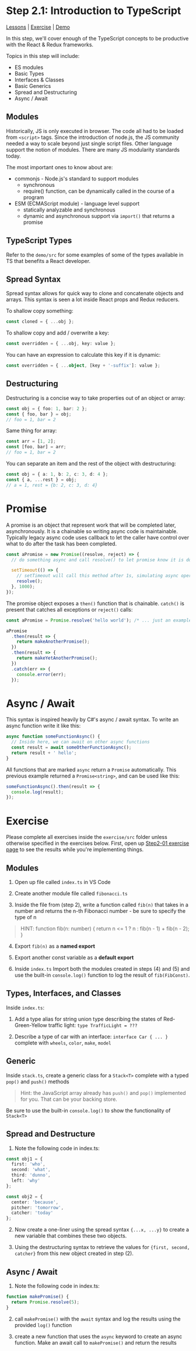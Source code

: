 # Step 2.1: Introduction to TypeScript

[Lessons](../) | [Exercise](./exercise/) | [Demo](./demo/)

In this step, we'll cover enough of the TypeScript concepts to be productive with the React & Redux frameworks.

Topics in this step will include:

- ES modules
- Basic Types
- Interfaces & Classes
- Basic Generics
- Spread and Destructuring
- Async / Await

## Modules

Historically, JS is only executed in browser. The code all had to be loaded from `<script>` tags. Since the introduction of node.js, the JS community needed a way to scale beyond just single script files. Other language support the notion of modules. There are many JS modularity standards today.

The most important ones to know about are:

- commonjs - Node.js's standard to support modules
  - synchronous
  - require() function, can be dynamically called in the course of a program
- ESM (ECMAScript module) - language level support
  - statically analyzable and synchronous
  - dynamic and asynchronous support via `import()` that returns a promise

## TypeScript Types

Refer to the `demo/src` for some examples of some of the types available in TS that benefits a React developer.

## Spread Syntax

Spread syntax allows for quick way to clone and concatenate objects and arrays. This syntax is seen a lot inside React props and Redux reducers.

To shallow copy something:

```ts
const cloned = { ...obj };
```

To shallow copy and add / overwrite a key:

```ts
const overridden = { ...obj, key: value };
```

You can have an expression to calculate this key if it is dynamic:

```ts
const overridden = { ...object, [key + '-suffix']: value };
```

## Destructuring

Destructuring is a concise way to take properties out of an object or array:

```ts
const obj = { foo: 1, bar: 2 };
const { foo, bar } = obj;
// foo = 1, bar = 2
```

Same thing for array:

```ts
const arr = [1, 2];
const [foo, bar] = arr;
// foo = 1, bar = 2
```

You can separate an item and the rest of the object with destructuring:

```ts
const obj = { a: 1, b: 2, c: 3, d: 4 };
const { a, ...rest } = obj;
// a = 1, rest = {b: 2, c: 3, d: 4}
```

# Promise

A promise is an object that represent work that will be completed later, asynchronously. It is a chainable so writing async code is maintainable. Typically legacy async code uses callback to let the caller have control over what to do after the task has been completed.

```ts
const aPromise = new Promise((resolve, reject) => {
  // do something async and call resolve() to let promise know it is done

  setTimeout(() => {
    // setTimeout will call this method after 1s, simulating async operation like network calls
    resolve();
  }, 1000);
});
```

The promise object exposes a `then()` function that is chainable. `catch()` is present that catches all exceptions or `reject()` calls:

```ts
const aPromise = Promise.resolve('hello world'); /* ... just an example promise */

aPromise
  .then(result => {
    return makeAnotherPromise();
  })
  .then(result => {
    return makeYetAnotherPromise();
  })
  .catch(err => {
    console.error(err);
  });
```

# Async / Await

This syntax is inspired heavily by C#'s async / await syntax. To write an async function write it like this:

```ts
async function someFunctionAsync() {
  // Inside here, we can await on other async functions
  const result = await someOtherFunctionAsync();
  return result + ' hello';
}
```

All functions that are marked `async` return a `Promise` automatically. This previous example returned a `Promise<string>`, and can be used like this:

```ts
someFunctionAsync().then(result => {
  console.log(result);
});
```

# Exercise

Please complete all exercises inside the `exercise/src` folder unless otherwise specified in the exercises below. First, open up [Step2-01 exercise page](http://localhost:8080/step2-01/exercise/) to see the results while you're implementing things.

## Modules

1. Open up file called `index.ts` in VS Code

2. Create another module file called `fibonacci.ts`

3. Inside the file from (step 2), write a function called `fib(n)` that takes in a number and returns the n-th Fibonacci number - be sure to specify the type of n

> HINT: function fib(n: number) { return n <= 1 ? n : fib(n - 1) + fib(n - 2); }

4. Export `fib(n)` as a **named export**

5. Export another const variable as a **default export**

6. Inside `index.ts` Import both the modules created in steps (4) and (5) and use the built-in `console.log()` function to log the result of `fib(FibConst)`.

## Types, Interfaces, and Classes

Inside `index.ts`:

1. Add a type alias for string union type describing the states of Red-Green-Yellow traffic light: `type TrafficLight = ???`

2. Describe a type of car with an interface: `interface Car { ... }` complete with `wheels`, `color`, `make`, `model`

## Generic

Inside `stack.ts`, create a generic class for a `Stack<T>` complete with a typed `pop()` and `push()` methods

> Hint: the JavaScript array already has `push()` and `pop()` implemented for you. That can be your backing store.

Be sure to use the built-in `console.log()` to show the functionality of `Stack<T>`

## Spread and Destructure

1. Note the following code in index.ts:

```ts
const obj1 = {
  first: 'who',
  second: 'what',
  third: 'dunno',
  left: 'why'
};

const obj2 = {
  center: 'because',
  pitcher: 'tomorrow',
  catcher: 'today'
};
```

2. Now create a one-liner using the spread syntax `{...x, ...y}` to create a new variable that combines these two objects.

3. Using the destructuring syntax to retrieve the values for `{first, second, catcher}` from this new object created in step (2).

## Async / Await

1. Note the following code in index.ts:

```ts
function makePromise() {
  return Promise.resolve(5);
}
```

2. call `makePromise()` with the `await` syntax and log the results using the provided `log()` function

3. create a new function that uses the `async` keyword to create an async function. Make an await call to `makePromise()` and return the results
